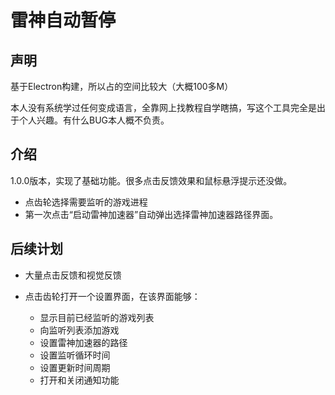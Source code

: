 # 雷神自动暂停

## 声明

基于Electron构建，所以占的空间比较大（大概100多M）

本人没有系统学过任何变成语言，全靠网上找教程自学瞎搞，写这个工具完全是出于个人兴趣。有什么BUG本人概不负责。

## 介绍

1.0.0版本，实现了基础功能。很多点击反馈效果和鼠标悬浮提示还没做。

- 点齿轮选择需要监听的游戏进程
- 第一次点击“启动雷神加速器”自动弹出选择雷神加速器路径界面。

## 后续计划

- 大量点击反馈和视觉反馈
- 点击齿轮打开一个设置界面，在该界面能够：

    - 显示目前已经监听的游戏列表
    - 向监听列表添加游戏
    - 设置雷神加速器的路径
    - 设置监听循环时间
    - 设置更新时间周期
    - 打开和关闭通知功能